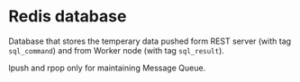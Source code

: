 # Redis database

Database that stores the temperary data pushed form REST server (with tag `sql_command`) and from Worker node (with tag `sql_result`).

lpush and rpop only for maintaining Message Queue.

